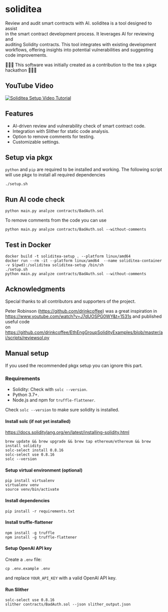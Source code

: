 # soliditea

Review and audit smart contracts with AI. soliditea is a tool designed to assist  
in the smart contract development process. It leverages AI for reviewing and  
auditing Solidity contracts. This tool integrates with existing development  
workflows, offering insights into potential vulnerabilities and suggesting  
code improvements.

🚀👩‍💻 This software was initially created as a contribution to the tea x pkgx hackathon 🚀👩‍💻

## YouTube Video

[![Soliditea Setup Video Tutorial](https://img.youtube.com/vi/2WEJO3vWrvw/0.jpg)](https://www.youtube.com/watch?v=2WEJO3vWrvw)

## Features

- AI-driven review and vulnerability check of smart contract code.
- Integration with Slither for static code analysis.
- Option to remove comments for testing.
- Customizable settings.

## Setup via pkgx

`python` and `pip` are required to be installed and working.
The following script will use pkgx to install all required dependencies

```console
./setup.sh
```

## Run AI code check

```console
python main.py analyze contracts/BadAuth.sol
```

To remove comments from the code you can use

```console
python main.py analyze contracts/BadAuth.sol --without-comments
```

## Test in Docker

```console
docker build -t soliditea-setup . --platform linux/amd64
docker run --rm -it --platform linux/amd64  --name soliditea-container -v $(pwd):/soliditea soliditea-setup /bin/sh
./setup.sh
python main.py analyze contracts/BadAuth.sol --without-comments
```

## Acknowledgments

Special thanks to all contributors and supporters of the project.

Peter Robinson (<https://github.com/drinkcoffee>) was a great inspiration in  
<https://www.youtube.com/watch?v=J7dUOSPG0WY&t=1531s> and published useful code  
on <https://github.com/drinkcoffee/EthEngGroupSolidityExamples/blob/master/ai/scripts/reviewsol.py>

## Manual setup

If you used the recommended pkgx setup you can ignore this part.

### Requirements

- Solidity: Check with `solc --version`.
- Python 3.7+.
- Node.js and npm for `truffle-flattener`.

Check `solc --version` to make sure solidity is installed.

#### Install solc (if not yet installed)

<https://docs.soliditylang.org/en/latest/installing-solidity.html>

```console
brew update && brew upgrade && brew tap ethereum/ethereum && brew install solidity
solc-select install 0.8.16
solc-select use 0.8.16
solc --version
```

#### Setup virtual environment (optional)

```console
pip install virtualenv
virtualenv venv
source venv/bin/activate
```

#### Install dependencies

```console
pip install -r requirements.txt
```

#### Install truffle-flattener

```console
npm install -g truffle
npm install -g truffle-flattener
```

#### Setup OpenAI API key

Create a `.env` file:

```console
cp .env.example .env
```

and replace `YOUR_API_KEY` with a valid OpenAI API key.

#### Run Slither

```console
solc-select use 0.8.16
slither contracts/BadAuth.sol --json slither_output.json
```
